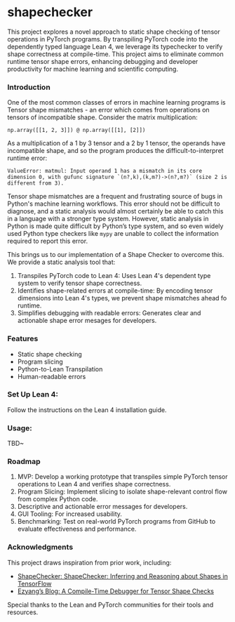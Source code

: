 # shapechecker


This project explores a novel approach to static shape checking of tensor operations in PyTorch programs. By transpiling PyTorch code into the dependently typed language Lean 4, we leverage its typechecker to verify shape correctness at compile-time. This project aims to eliminate common runtime tensor shape errors, enhancing debugging and developer productivity for machine learning and scientific computing.


### Introduction

One of the most common classes of errors in machine learning programs is Tensor shape mismatches - an error which comes from operations on tensors of incompatible shape. Consider the matrix multiplication:

`np.array([[1, 2, 3]]) @ np.array([[1], [2]])`

As a multiplication of a 1 by 3 tensor and a 2 by 1 tensor, the operands have incompatible shape, and so the program produces the difficult-to-interpret runtime error:

```ValueError: matmul: Input operand 1 has a mismatch in its core dimension 0, with gufunc signature `(n?,k),(k,m?)->(n?,m?)` (size 2 is different from 3).```

Tensor shape mismatches are a frequent and frustrating source of bugs in Python's machine learning workflows. This error should not be difficult to diagnose, and a static analysis would almost certainly be able to catch this in a language with a stronger type system. However, static analysis in Python is made quite difficult by Python’s type system, and so even widely used Python type checkers like `mypy` are unable to collect the information required to report this error. 

This brings us to our implementation of a Shape Checker to overcome this. We provide a static analysis tool that:
1. Transpiles PyTorch code to Lean 4: Uses Lean 4's dependent type system to verify tensor shape correctness.
2. Identifies shape-related errors at compile-time: By encoding tensor dimensions into Lean 4's types, we prevent shape mismatches ahead fo runtime.
3. Simplifies debugging with readable errors: Generates clear and actionable shape error mesages for developers.

### Features
- Static shape checking
- Program slicing
- Python-to-Lean Transpilation
- Human-readable errors

### Set Up Lean 4:
Follow the instructions on the Lean 4 installation guide.


### Usage: 
TBD~


### Roadmap
1.	MVP: Develop a working prototype that transpiles simple PyTorch tensor operations to Lean 4 and verifies shape correctness.
2.	Program Slicing: Implement slicing to isolate shape-relevant control flow from complex Python code.
3.	Descriptive and actionable error messages for developers.
4.	GUI Tooling: For increased usability. 
5.	Benchmarking: Test on real-world PyTorch programs from GitHub to evaluate effectiveness and performance.


### Acknowledgments

This project draws inspiration from prior work, including:
- [ShapeChecker: ShapeChecker: Inferring and Reasoning about Shapes in TensorFlow]([url](https://courses.cs.washington.edu/courses/cse503/18wi/submissions/503-final-report-20180315/shape-checker.pdf))
- [Ezyang’s Blog: A Compile-Time Debugger for Tensor Shape Checks]([url](http://blog.ezyang.com/2018/04/a-compile-time-debugger-that-helps-you-write-tensor-shape-checks/))

Special thanks to the Lean and PyTorch communities for their tools and resources.
